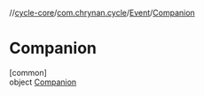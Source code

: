 //[cycle-core](../../../../index.md)/[com.chrynan.cycle](../../index.md)/[Event](../index.md)/[Companion](index.md)

# Companion

[common]\
object [Companion](index.md)
